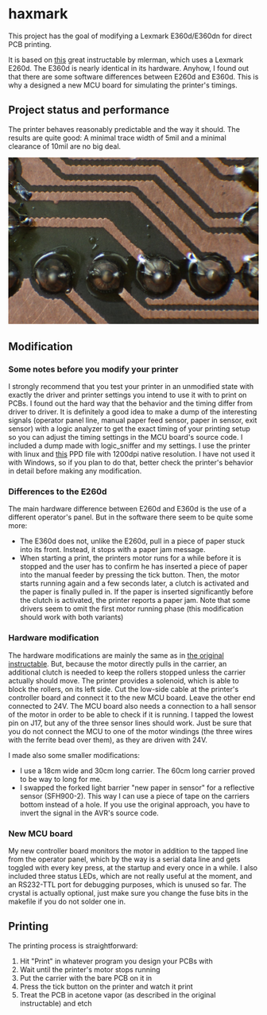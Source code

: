 # haxmark

This project has the goal of modifying a Lexmark E360d/E360dn for direct PCB printing.

It is based on [this](http://www.instructables.com/id/Modification-of-the-Lexmark-E260-for-Direct-Laser--1) great instructable by mlerman, which uses a Lexmark E260d. The E360d is nearly identical in its hardware. Anyhow, I found out that there are some software differences between E260d and E360d. This is why a designed a new MCU board for simulating the printer's timings.

## Project status and performance

The printer behaves reasonably predictable and the way it should. The results are quite good: A minimal trace width of 5mil and a minimal clearance of 10mil are no big deal.

![MCU Board](https://raw.githubusercontent.com/fruchti/haxmark/master/samples/001.jpg)

## Modification

### Some notes before you modify your printer

I strongly recommend that you test your printer in an unmodified state with exactly the driver and printer settings you intend to use it with to print on PCBs. I found out the hard way that the behavior and the timing differ from driver to driver. It is definitely a good idea to make a dump of the interesting signals (operator panel line, manual paper feed sensor, paper in sensor, exit sensor) with a logic analyzer to get the exact timing of your printing setup so you can adjust the timing settings in the MCU board's source code. I included a dump made with logic_sniffer and my settings. I use the printer with linux and [this](http://www.openprinting.org/printer/Lexmark/Lexmark-E360d) PPD file with 1200dpi native resolution. I have not used it with Windows, so if you plan to do that, better check the printer's behavior in detail before making any modification.

### Differences to the E260d

The main hardware difference between E260d and E360d is the use of a different operator's panel. But in the software there seem to be quite some more:

- The E360d does not, unlike the E260d, pull in a piece of paper stuck into its front. Instead, it stops with a paper jam message.
- When starting a print, the printers motor runs for a while before it is stopped and the user has to confirm he has inserted a piece of paper into the manual feeder by pressing the tick button. Then, the motor starts running again and a few seconds later, a clutch is activated and the paper is finally pulled in. If the paper is inserted significantly before the clutch is activated, the printer reports a paper jam. Note that some drivers seem to omit the first motor running phase (this modification should work with both variants)

### Hardware modification

The hardware modifications are mainly the same as in [the original instructable](http://www.instructables.com/id/Modification-of-the-Lexmark-E260-for-Direct-Laser--1). But, because the motor directly pulls in the carrier, an additional clutch is needed to keep the rollers stopped unless the carrier actually should move. The printer provides a solenoid, which is able to block the rollers, on its left side. Cut the low-side cable at the printer's controller board and connect it to the new MCU board. Leave the other end connected to 24V. The MCU board also needs a connection to a hall sensor of the motor in order to be able to check if it is running. I tapped the lowest pin on J17, but any of the three sensor lines should work. Just be sure that you do not connect the MCU to one of the motor windings (the three wires with the ferrite bead over them), as they are driven with 24V.

I made also some smaller modifications:

- I use a 18cm wide and 30cm long carrier. The 60cm long carrier proved to be way to long for me.
- I swapped the forked light barrier "new paper in sensor" for a reflective sensor (SFH900-2). This way I can use a piece of tape on the carriers bottom instead of a hole. If you use the original approach, you have to invert the signal in the AVR's source code.

### New MCU board

My new controller board monitors the motor in addition to the tapped line from the operator panel, which by the way is a serial data line and gets toggled with every key press, at the startup and every once in a while. I also included three status LEDs, which are not really useful at the moment, and an RS232-TTL port for debugging purposes, which is unused so far. The crystal is actually optional, just make sure you change the fuse bits in the makefile if you do not solder one in.

## Printing

The printing process is straightforward:

1. Hit "Print" in whatever program you design your PCBs with
2. Wait until the printer's motor stops running
3. Put the carrier with the bare PCB on it in
4. Press the tick button on the printer and watch it print
5. Treat the PCB in acetone vapor (as described in the original instructable) and etch

